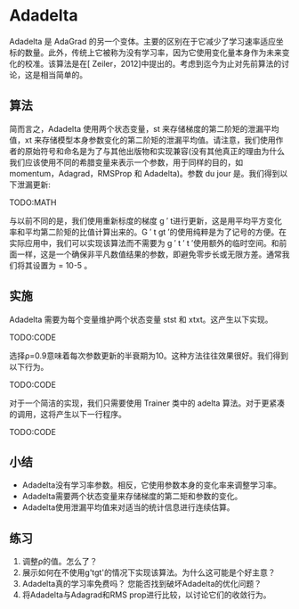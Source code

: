 

<!--
 * @version:
 * @Author:  StevenJokes https://github.com/StevenJokes
 * @Date: 2020-07-14 20:42:45
 * @LastEditors:  StevenJokes https://github.com/StevenJokes
 * @LastEditTime: 2020-08-05 23:03:26
 * @Description:MT, improve
 * @TODO::
 * @Reference:http://preview.d2l.ai/d2l-en/master/chapter_optimization/adadelta.html
 * https://zh.d2l.ai/chapter_optimization/adadelta.html
-->

# Adadelta

Adadelta 是 AdaGrad 的另一个变体。主要的区别在于它减少了学习速率适应坐标的数量。此外，传统上它被称为没有学习率，因为它使用变化量本身作为未来变化的校准。该算法是在[ Zeiler，2012]中提出的。考虑到迄今为止对先前算法的讨论，这是相当简单的。

## 算法

简而言之，Adadelta 使用两个状态变量，st 来存储梯度的第二阶矩的泄漏平均值，xt 来存储模型本身参数变化的第二阶矩的泄漏平均值。请注意，我们使用作者的原始符号和命名是为了与其他出版物和实现兼容(没有其他真正的理由为什么我们应该使用不同的希腊变量来表示一个参数，用于同样的目的，如 momentum，Adagrad，RMSProp 和 Adadelta)。参数 du jour 是。我们得到以下泄漏更新:

TODO:MATH

与以前不同的是，我们使用重新标度的梯度 g ′ t进行更新，这是用平均平方变化率和平均第二阶矩的比值计算出来的。G ′ t gt ′的使用纯粹是为了记号的方便。在实际应用中，我们可以实现该算法而不需要为 g ′ t ′ t ′使用额外的临时空间。和前面一样，这是一个确保非平凡数值结果的参数，即避免零步长或无限方差。通常我们将其设置为 = 10-5 。

## 实施

Adadelta 需要为每个变量维护两个状态变量 stst 和 xtxt。这产生以下实现。

TODO:CODE

选择ρ=0.9意味着每次参数更新的半衰期为10。这种方法往往效果很好。我们得到以下行为。

TODO:CODE

对于一个简洁的实现，我们只需要使用 Trainer 类中的 adelta 算法。对于更紧凑的调用，这将产生以下一行程序。

TODO:CODE

## 小结

* Adadelta没有学习率参数。相反，它使用参数本身的变化率来调整学习率。
* Adadelta需要两个状态变量来存储梯度的第二矩和参数的变化。
* Adadelta使用泄漏平均值来对适当的统计信息进行连续估算。

## 练习

1. 调整ρ的值。怎么了？
1. 展示如何在不使用g'tgt'的情况下实现该算法。为什么这可能是个好主意？
1. Adadelta真的学习率免费吗？ 您能否找到破坏Adadelta的优化问题？
1. 将Adadelta与Adagrad和RMS prop进行比较，以讨论它们的收敛行为。
